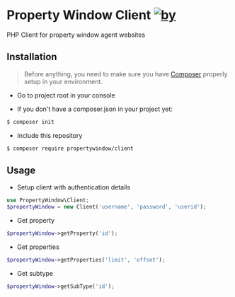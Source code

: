 Property Window Client [![by](https://img.shields.io/badge/by-%40propertywindow-ff69b4.svg?style=flat-square)](https://github.com/propertywindow)
========================

PHP Client for property window agent websites

## Installation

> Before anything, you need to make sure you have [Composer](https://getcomposer.org) properly setup in your environment.

* Go to project root in your console

* If you don't have a composer.json in your project yet:
```bash
$ composer init
```

* Include this repository
```bash
$ composer require propertywindow/client
```

## Usage

* Setup client with authentication details

```php
use PropertyWindow\Client;
$propertyWindow = new Client('username', 'password', 'userid');
```

* Get property
```php
$propertyWindow->getProperty('id');
```

* Get properties
```php
$propertyWindow->getProperties('limit', 'offset');
```

* Get subtype
```php
$propertyWindow->getSubType('id');
```

